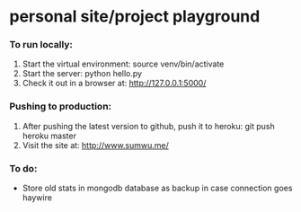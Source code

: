 personal site/project playground
====================

### To run locally:
1. Start the virtual environment: source venv/bin/activate
2. Start the server: python hello.py
3. Check it out in a browser at: http://127.0.0.1:5000/

### Pushing to production:
1. After pushing the latest version to github, push it to heroku: git push heroku master
2. Visit the site at: http://www.sumwu.me/

### To do:
* Store old stats in mongodb database as backup in case connection goes haywire